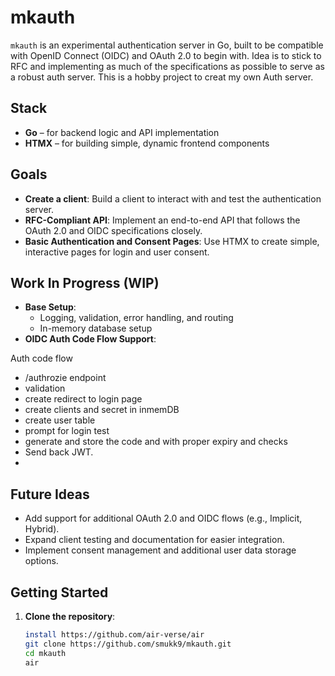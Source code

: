 # mkauth

`mkauth` is an experimental authentication server in Go, built to be compatible with OpenID Connect (OIDC) and OAuth 2.0 to begin with. Idea is to stick to RFC and implementing as much of the specifications as possible to serve as a robust auth server. This is a hobby project to creat my own Auth server. 

## Stack
- **Go** – for backend logic and API implementation
- **HTMX** – for building simple, dynamic frontend components

## Goals
- **Create a client**: Build a client to interact with and test the authentication server.
- **RFC-Compliant API**: Implement an end-to-end API that follows the OAuth 2.0 and OIDC specifications closely.
- **Basic Authentication and Consent Pages**: Use HTMX to create simple, interactive pages for login and user consent.

## Work In Progress (WIP)
- **Base Setup**:
  - Logging, validation, error handling, and routing
  - In-memory database setup
- **OIDC Auth Code Flow Support**:

Auth code flow 
- /authrozie endpoint
- validation
- create redirect to login page 
- create clients and secret in inmemDB 
- create user table
- prompt for login test
- generate and store the code and with proper expiry and checks
- Send back JWT. 
- 

    
## Future Ideas
- Add support for additional OAuth 2.0 and OIDC flows (e.g., Implicit, Hybrid).
- Expand client testing and documentation for easier integration.
- Implement consent management and additional user data storage options.

## Getting Started
1. **Clone the repository**:
   ```bash
   install https://github.com/air-verse/air
   git clone https://github.com/smukk9/mkauth.git
   cd mkauth
   air
   
